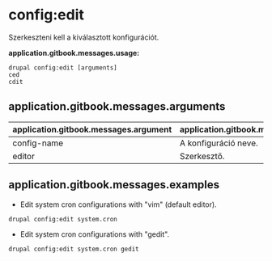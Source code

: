 # config:edit
Szerkeszteni kell a kiválasztott konfigurációt.

**application.gitbook.messages.usage:**
```
drupal config:edit [arguments]
ced
cdit
```

## application.gitbook.messages.arguments
application.gitbook.messages.argument | application.gitbook.messages.details
---------|-------------
config-name | A konfiguráció neve.
editor | Szerkesztő.

## application.gitbook.messages.examples
* Edit system cron configurations with "vim" (default editor).
```
drupal config:edit system.cron
```
* Edit system cron configurations with "gedit".
```
drupal config:edit system.cron gedit
```

